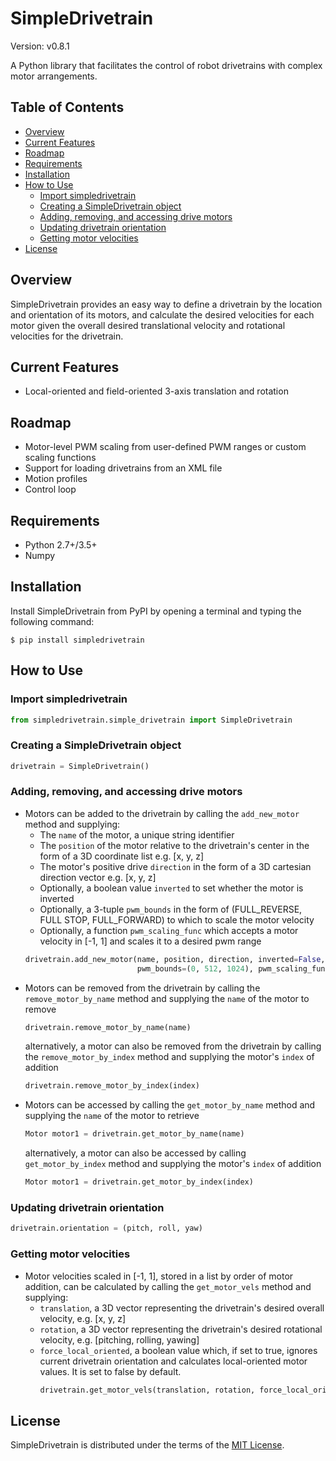 # SimpleDrivetrain
Version: v0.8.1

A Python library that facilitates the control of robot drivetrains with complex motor arrangements.

## Table of Contents
* [Overview](#overview)
* [Current Features](#current-features)
* [Roadmap](#roadmap)
* [Requirements](#requirements)
* [Installation](#installation)
* [How to Use](#how-to-use)
  - [Import simpledrivetrain](#import-simpledrivetrain)
  - [Creating a SimpleDrivetrain object](#creating-a-simpledrivetrain-object)
  - [Adding, removing, and accessing drive motors](#adding,-removing,-and-accessing-drive-motors)
  - [Updating drivetrain orientation](#updating-drivetrain-orientation)
  - [Getting motor velocities](#getting-motor-velocities)
* [License](#license)

## Overview
SimpleDrivetrain provides an easy way to define a drivetrain by the location and orientation of its motors, and calculate the desired velocities for each motor given the overall desired translational velocity and rotational velocities for the drivetrain.

## Current Features
* Local-oriented and field-oriented 3-axis translation and rotation

## Roadmap
* Motor-level PWM scaling from user-defined PWM ranges or custom scaling functions
* Support for loading drivetrains from an XML file
* Motion profiles
* Control loop

## Requirements
* Python 2.7+/3.5+
* Numpy

## Installation
Install SimpleDrivetrain from PyPI by opening a terminal and typing the following command:
```
$ pip install simpledrivetrain
```

## How to Use
### Import simpledrivetrain
```python
from simpledrivetrain.simple_drivetrain import SimpleDrivetrain
```
### Creating a SimpleDrivetrain object
```python
drivetrain = SimpleDrivetrain()
```
### Adding, removing, and accessing drive motors
* Motors can be added to the drivetrain by calling the ```add_new_motor``` 
method and supplying:
    - The ```name``` of the motor, a unique string identifier
    - The ```position``` of the motor relative to the drivetrain's 
      center in the form of a 3D coordinate list e.g. [x, y, z]
    - The motor's positive drive ```direction``` in the form of a 3D cartesian direction vector
      e.g. [x, y, z]
    - Optionally, a boolean value ```inverted``` to set whether the motor is inverted 
    - Optionally, a 3-tuple ```pwm_bounds``` in the form of (FULL_REVERSE, FULL STOP, FULL_FORWARD) 
      to which to scale the motor velocity
    - Optionally, a function ```pwm_scaling_func``` which accepts a motor velocity in [-1, 1] and 
      scales it to a desired pwm range
    ```python
    drivetrain.add_new_motor(name, position, direction, inverted=False, 
                             pwm_bounds=(0, 512, 1024), pwm_scaling_func=None)
    ```
* Motors can be removed from the drivetrain by calling the ```remove_motor_by_name```
  method and supplying the ```name``` of the motor to remove
  ```python
  drivetrain.remove_motor_by_name(name)
  ```
  alternatively, a motor can also be removed from the drivetrain by calling the 
  ```remove_motor_by_index``` method and supplying the motor's ```index``` 
  of addition
  ```python
  drivetrain.remove_motor_by_index(index)
  ```
* Motors can be accessed by calling the ```get_motor_by_name``` method and supplying 
  the ```name``` of the motor to retrieve
  ```python
  Motor motor1 = drivetrain.get_motor_by_name(name)
  ```
  alternatively, a motor can also be accessed by calling ```get_motor_by_index``` 
  method and supplying the motor's ```index``` of addition
  ```python
  Motor motor1 = drivetrain.get_motor_by_index(index)
  ```  

### Updating drivetrain orientation
```python
drivetrain.orientation = (pitch, roll, yaw)    
```
### Getting motor velocities
* Motor velocities scaled in [-1, 1], stored in a list by order of motor 
    addition, can be calculated by calling the
    ```get_motor_vels``` method and supplying:
    - ```translation```, a 3D vector representing the drivetrain's desired 
        overall velocity, e.g. [x, y, z]
    - ```rotation```, a 3D vector representing the drivetrain's desired 
        rotational velocity, e.g. [pitching, rolling, yawing]
    - ```force_local_oriented```, a boolean value which, if set to true, 
    ignores current drivetrain orientation and calculates local-oriented 
    motor values. It is set to false by default.
        ```python
        drivetrain.get_motor_vels(translation, rotation, force_local_oriented=False)
        ```

## License
SimpleDrivetrain is distributed under the terms of the [MIT License](https://choosealicense.com/licenses/mit/#).
